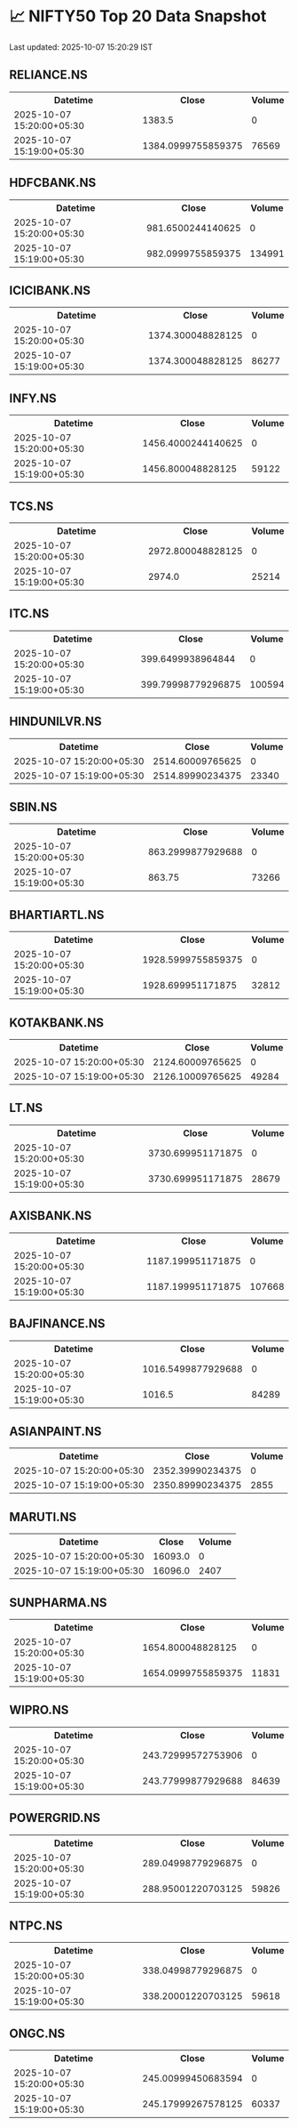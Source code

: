 # 📈 NIFTY50 Top 20 Data Snapshot

Last updated: 2025-10-07 15:20:29 IST

## RELIANCE.NS

<table>
  <tr><th>Datetime</th><th>Close</th><th>Volume</th></tr>
  <tr><td>2025-10-07 15:20:00+05:30</td><td>1383.5</td><td>0</td></tr>
  <tr><td>2025-10-07 15:19:00+05:30</td><td>1384.0999755859375</td><td>76569</td></tr>
</table>

## HDFCBANK.NS

<table>
  <tr><th>Datetime</th><th>Close</th><th>Volume</th></tr>
  <tr><td>2025-10-07 15:20:00+05:30</td><td>981.6500244140625</td><td>0</td></tr>
  <tr><td>2025-10-07 15:19:00+05:30</td><td>982.0999755859375</td><td>134991</td></tr>
</table>

## ICICIBANK.NS

<table>
  <tr><th>Datetime</th><th>Close</th><th>Volume</th></tr>
  <tr><td>2025-10-07 15:20:00+05:30</td><td>1374.300048828125</td><td>0</td></tr>
  <tr><td>2025-10-07 15:19:00+05:30</td><td>1374.300048828125</td><td>86277</td></tr>
</table>

## INFY.NS

<table>
  <tr><th>Datetime</th><th>Close</th><th>Volume</th></tr>
  <tr><td>2025-10-07 15:20:00+05:30</td><td>1456.4000244140625</td><td>0</td></tr>
  <tr><td>2025-10-07 15:19:00+05:30</td><td>1456.800048828125</td><td>59122</td></tr>
</table>

## TCS.NS

<table>
  <tr><th>Datetime</th><th>Close</th><th>Volume</th></tr>
  <tr><td>2025-10-07 15:20:00+05:30</td><td>2972.800048828125</td><td>0</td></tr>
  <tr><td>2025-10-07 15:19:00+05:30</td><td>2974.0</td><td>25214</td></tr>
</table>

## ITC.NS

<table>
  <tr><th>Datetime</th><th>Close</th><th>Volume</th></tr>
  <tr><td>2025-10-07 15:20:00+05:30</td><td>399.6499938964844</td><td>0</td></tr>
  <tr><td>2025-10-07 15:19:00+05:30</td><td>399.79998779296875</td><td>100594</td></tr>
</table>

## HINDUNILVR.NS

<table>
  <tr><th>Datetime</th><th>Close</th><th>Volume</th></tr>
  <tr><td>2025-10-07 15:20:00+05:30</td><td>2514.60009765625</td><td>0</td></tr>
  <tr><td>2025-10-07 15:19:00+05:30</td><td>2514.89990234375</td><td>23340</td></tr>
</table>

## SBIN.NS

<table>
  <tr><th>Datetime</th><th>Close</th><th>Volume</th></tr>
  <tr><td>2025-10-07 15:20:00+05:30</td><td>863.2999877929688</td><td>0</td></tr>
  <tr><td>2025-10-07 15:19:00+05:30</td><td>863.75</td><td>73266</td></tr>
</table>

## BHARTIARTL.NS

<table>
  <tr><th>Datetime</th><th>Close</th><th>Volume</th></tr>
  <tr><td>2025-10-07 15:20:00+05:30</td><td>1928.5999755859375</td><td>0</td></tr>
  <tr><td>2025-10-07 15:19:00+05:30</td><td>1928.699951171875</td><td>32812</td></tr>
</table>

## KOTAKBANK.NS

<table>
  <tr><th>Datetime</th><th>Close</th><th>Volume</th></tr>
  <tr><td>2025-10-07 15:20:00+05:30</td><td>2124.60009765625</td><td>0</td></tr>
  <tr><td>2025-10-07 15:19:00+05:30</td><td>2126.10009765625</td><td>49284</td></tr>
</table>

## LT.NS

<table>
  <tr><th>Datetime</th><th>Close</th><th>Volume</th></tr>
  <tr><td>2025-10-07 15:20:00+05:30</td><td>3730.699951171875</td><td>0</td></tr>
  <tr><td>2025-10-07 15:19:00+05:30</td><td>3730.699951171875</td><td>28679</td></tr>
</table>

## AXISBANK.NS

<table>
  <tr><th>Datetime</th><th>Close</th><th>Volume</th></tr>
  <tr><td>2025-10-07 15:20:00+05:30</td><td>1187.199951171875</td><td>0</td></tr>
  <tr><td>2025-10-07 15:19:00+05:30</td><td>1187.199951171875</td><td>107668</td></tr>
</table>

## BAJFINANCE.NS

<table>
  <tr><th>Datetime</th><th>Close</th><th>Volume</th></tr>
  <tr><td>2025-10-07 15:20:00+05:30</td><td>1016.5499877929688</td><td>0</td></tr>
  <tr><td>2025-10-07 15:19:00+05:30</td><td>1016.5</td><td>84289</td></tr>
</table>

## ASIANPAINT.NS

<table>
  <tr><th>Datetime</th><th>Close</th><th>Volume</th></tr>
  <tr><td>2025-10-07 15:20:00+05:30</td><td>2352.39990234375</td><td>0</td></tr>
  <tr><td>2025-10-07 15:19:00+05:30</td><td>2350.89990234375</td><td>2855</td></tr>
</table>

## MARUTI.NS

<table>
  <tr><th>Datetime</th><th>Close</th><th>Volume</th></tr>
  <tr><td>2025-10-07 15:20:00+05:30</td><td>16093.0</td><td>0</td></tr>
  <tr><td>2025-10-07 15:19:00+05:30</td><td>16096.0</td><td>2407</td></tr>
</table>

## SUNPHARMA.NS

<table>
  <tr><th>Datetime</th><th>Close</th><th>Volume</th></tr>
  <tr><td>2025-10-07 15:20:00+05:30</td><td>1654.800048828125</td><td>0</td></tr>
  <tr><td>2025-10-07 15:19:00+05:30</td><td>1654.0999755859375</td><td>11831</td></tr>
</table>

## WIPRO.NS

<table>
  <tr><th>Datetime</th><th>Close</th><th>Volume</th></tr>
  <tr><td>2025-10-07 15:20:00+05:30</td><td>243.72999572753906</td><td>0</td></tr>
  <tr><td>2025-10-07 15:19:00+05:30</td><td>243.77999877929688</td><td>84639</td></tr>
</table>

## POWERGRID.NS

<table>
  <tr><th>Datetime</th><th>Close</th><th>Volume</th></tr>
  <tr><td>2025-10-07 15:20:00+05:30</td><td>289.04998779296875</td><td>0</td></tr>
  <tr><td>2025-10-07 15:19:00+05:30</td><td>288.95001220703125</td><td>59826</td></tr>
</table>

## NTPC.NS

<table>
  <tr><th>Datetime</th><th>Close</th><th>Volume</th></tr>
  <tr><td>2025-10-07 15:20:00+05:30</td><td>338.04998779296875</td><td>0</td></tr>
  <tr><td>2025-10-07 15:19:00+05:30</td><td>338.20001220703125</td><td>59618</td></tr>
</table>

## ONGC.NS

<table>
  <tr><th>Datetime</th><th>Close</th><th>Volume</th></tr>
  <tr><td>2025-10-07 15:20:00+05:30</td><td>245.00999450683594</td><td>0</td></tr>
  <tr><td>2025-10-07 15:19:00+05:30</td><td>245.17999267578125</td><td>60337</td></tr>
</table>

